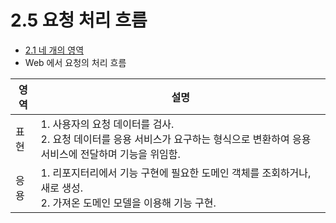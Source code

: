 # 2.5 요청 처리 흐름
- [2.1 네 개의 영역](../Chapter2.아키텍처%20개요/2.1%20네%20개의%20영역.md)
- Web 에서 요청의 처리 흐름

| 영역 | 설명 |
| --- | --- |
| 표현 | 1. 사용자의 요청 데이터를 검사. </br> 2. 요청 데이터를 응용 서비스가 요구하는 형식으로 변환하여 응용 서비스에 전달하며 기능을 위임함. |
| 응용 | 1. 리포지터리에서 기능 구현에 필요한 도메인 객체를 조회하거나, 새로 생성. </br> 2. 가져온 도메인 모델을 이용해 기능 구현.|